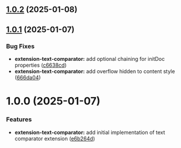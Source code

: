 ## [1.0.2](https://github.com/purocean/yank-note-extension/compare/extension-text-comparator-1.0.1...extension-text-comparator-1.0.2) (2025-01-08)



## [1.0.1](https://github.com/purocean/yank-note-extension/compare/extension-text-comparator-1.0.0...extension-text-comparator-1.0.1) (2025-01-07)


### Bug Fixes

* **extension-text-comparator:** add optional chaining for initDoc properties ([c6638cd](https://github.com/purocean/yank-note-extension/commit/c6638cdf6cdfab737e26ecf43043ec45134e9dd5))
* **extension-text-comparator:** add overflow hidden to content style ([666da04](https://github.com/purocean/yank-note-extension/commit/666da04a23e44d08298361087cab1f80d8d2f8db))



# 1.0.0 (2025-01-07)


### Features

* **extension-text-comparator:** add initial implementation of text comparator extension ([e6b264d](https://github.com/purocean/yank-note-extension/commit/e6b264daf77fc94379f6b5d9a4e08182c7fbbba7))



